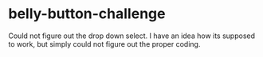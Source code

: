 # belly-button-challenge

Could not figure out the drop down select.  I have an idea how its supposed to work, but simply could not figure out the proper coding.